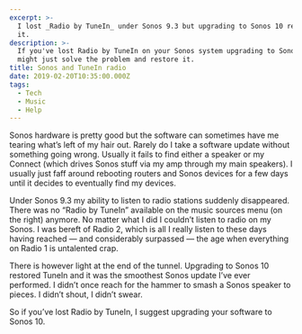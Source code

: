 ```yaml
---
excerpt: >-
  I lost _Radio by TuneIn_ under Sonos 9.3 but upgrading to Sonos 10 restored
  it.
description: >-
  If you've lost Radio by TuneIn on your Sonos system upgrading to Sonos 10
  might just solve the problem and restore it.
title: Sonos and TuneIn radio
date: 2019-02-20T10:35:00.000Z
tags:
  - Tech
  - Music
  - Help
---
```

Sonos hardware is pretty good but the software can sometimes have me tearing what’s left of my hair out. Rarely do I take a software update without something going wrong. Usually it fails to find either a speaker or my Connect (which drives Sonos stuff via my amp through my main speakers). I usually just faff around rebooting routers and Sonos devices for a few days until it decides to eventually find my devices.

Under Sonos 9.3 my ability to listen to radio stations suddenly disappeared. There was no “Radio by TuneIn” available on the music sources menu (on the right) anymore. No matter what I did I couldn’t listen to radio on my Sonos. I was bereft of Radio 2, which is all I really listen to these days having reached — and considerably surpassed — the age when everything on Radio 1 is untalented crap.

There is however light at the end of the tunnel. Upgrading to Sonos 10 restored TuneIn and it was the smoothest Sonos update I’ve ever performed. I didn’t once reach for the hammer to smash a Sonos speaker to pieces. I didn’t shout, I didn’t swear.

So if you’ve lost Radio by TuneIn, I suggest upgrading your software to Sonos 10. 

